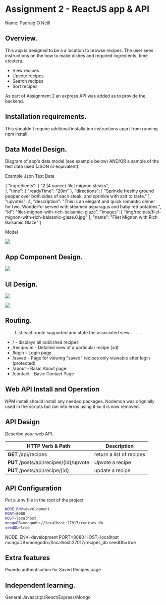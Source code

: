 # Assignment 2 - ReactJS app & API

Name: Padraig O Neill

## Overview.
This app is designed to be a a location to browse recipes. The user sees instructions on the how to make dishes and required ingredients, time etcetera.

 + View recipes
 + Upvote recipes
 + Search recipes
 + Sort recipes

 As part of Assignment 2 an express API was added as to provide the backend.

## Installation requirements.

This shouldn't require additonal installation instructions apart from running npm install.

## Data Model Design.

Diagram of app's data model (see example below) AND/OR a sample of the test data used (JSON or equivalent).

Example Json Test Data

{
    "ingredients":  [
        "2 (4 ounce) filet mignon steaks",  
    ], 
    "time": {
        "readyTime": "20m"
    }, 
    "directions": [
        "Sprinkle freshly ground pepper over both sides of each steak, and sprinkle with salt to taste."
    ], 
    "upvotes": 4, 
    "description": "This is an elegant and quick romantic dinner for two. Wonderful served with steamed asparagus and baby red potatoes.", 
    "id": "filet-mignon-with-rich-balsamic-glaze", 
    "images": [
        "img/recipes/filet-mignon-with-rich-balsamic-glaze.0.jpg"
    ], 
    "name": "Filet Mignon with Rich Balsamic Glaze"
}


Model

![][model]

## App Component Design.
![][stories]


## UI Design.

![][image1]

![][image2]

## Routing.
. . . . List each route supported and state the associated view . . . . . 

+ / - displays all published recipes
+ /recipe/:id - Detailed view of a particular recipe (:id)
+ /login - Login page
+ /saved - Page for viewing "saved" recipes only viewable after login (protected)
+ /about - Basic About page
+ /contact - Basic Contact Page

## Web API Install and Operation
NPM install should install any needed packages. Nodemon was orignially used in the scripts but ran into erros using it so it is now removed.

## API Design
Describe your web API.

| HTTP Verb & Path |  Description |
| -- | -- |
| **GET** /api/recipes |return a list of recipes |
| **PUT** /posts/api/recipes/{id}/upvote | Upvote a recipe |
| **PUT** /posts/api/recipe/{id} | update a recipe |

## API Configuration
Put a .env file in the root of the project
~~~bash
NODE_ENV=development
PORT=8080
HOST=localhost
mongoDB=mongodb://localhost:27017/recipes_db
seedDb=true
~~~

NODE_ENV=development
PORT=8080
HOST=localhost
mongoDB=mongodb://localhost:27017/recipes_db
seedDb=true
## Extra features
Psuedo authentication for Saved Recipes page

## Independent learning.
General Javascript/React/Express/Mongo

[model]: ./data.png
[image1]: ./screen.png
[image2]: ./screen2.png
[stories]: ./storybook.png
[testdata]: ./test-data.json